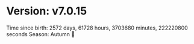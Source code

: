 # Version: v7.0.15
Time since birth: 2572 days, 61728 hours, 3703680 minutes, 222220800 seconds
Season: Autumn 🍁
